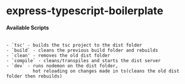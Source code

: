 # express-typescript-boilerplate


#### Available Scripts
```

- `tsc' - builds the tsc project to the dist folder
- `build` - cleans the previous build folder and rebuilds
- `clean' - removes the old dist folder
- `compile` - cleans/transpiles and starts the dist server
- `dev` - runs nodemon on the dist folder, 
          hot reloading on changes made in ts(cleans the old dist folder then rebuilds)
```
